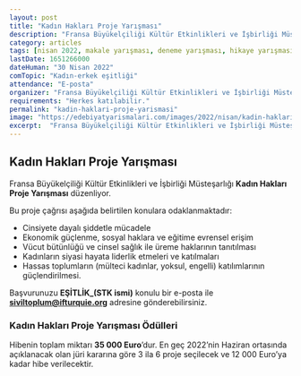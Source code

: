 ```yaml
---
layout: post
title: "Kadın Hakları Proje Yarışması"
description: "Fransa Büyükelçiliği Kültür Etkinlikleri ve İşbirliği Müsteşarlığı 'Kadın Hakları Proje Yarışması' düzenliyor."
category: articles
tags: [nisan 2022, makale yarışması, deneme yarışması, hikaye yarışması, genel, kadın]
lastDate: 1651266000
dateHuman: "30 Nisan 2022"
comTopic: "Kadın-erkek eşitliği"
attendance: "E-posta"
organizer: "Fransa Büyükelçiliği Kültür Etkinlikleri ve İşbirliği Müsteşarlığı"
requirements: "Herkes katılabilir."
permalink: "kadin-haklari-proje-yarismasi"
image: "https://edebiyatyarismalari.com/images/2022/nisan/kadin-haklari-proje-yarismasi.jpg"
excerpt:  "Fransa Büyükelçiliği Kültür Etkinlikleri ve İşbirliği Müsteşarlığı <strong> Kadın Hakları Proje Yarışması </strong> düzenliyor."
---
```


## Kadın Hakları Proje Yarışması
Fransa Büyükelçiliği Kültür Etkinlikleri ve İşbirliği Müsteşarlığı **Kadın Hakları Proje Yarışması** düzenliyor.


Bu proje çağrısı aşağıda belirtilen konulara odaklanmaktadır:
- Cinsiyete dayalı şiddetle mücadele
- Ekonomik güçlenme, sosyal haklara ve eğitime evrensel erişim
- Vücut bütünlüğü ve cinsel sağlık ile üreme haklarının tanıtılması
- Kadınların siyasi hayata liderlik etmeleri ve katılmaları
- Hassas toplumların (mülteci kadınlar, yoksul, engelli) katılımlarının güçlendirilmesi.

Başvurunuzu **EŞİTLİK_(STK ismi)** konulu bir e-posta ile **siviltoplum@ifturquie.org** adresine gönderebilirsiniz.


### Kadın Hakları Proje Yarışması Ödülleri
Hibenin toplam miktarı **35 000 Euro**’dur. En geç 2022’nin Haziran ortasında açıklanacak olan jüri kararına göre 3 ila 6 proje seçilecek ve 12 000 Euro’ya kadar hibe verilecektir.